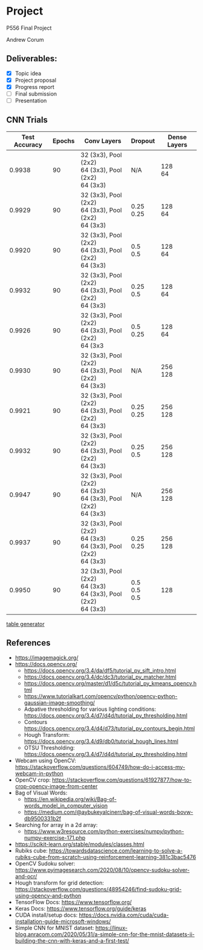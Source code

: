 # Project
P556 Final Project

Andrew Corum

## Deliverables:
- [x] Topic idea
- [x] Project proposal
- [x] Progress report
- [ ] Final submission
- [ ] Presentation

## CNN Trials
| Test Accuracy | Epochs | Conv Layers                                                          | Dropout           | Dense Layers |
|---------------|--------|----------------------------------------------------------------------|-------------------|--------------|
| 0.9938        | 90     | 32 (3x3), Pool (2x2)<br>64 (3x3), Pool (2x2)<br>64 (3x3)             | N/A               | 128<br>64    |
| 0.9929        | 90     | 32 (3x3), Pool (2x2)<br>64 (3x3), Pool (2x2)<br>64 (3x3)             | 0.25<br>0.25      | 128<br>64    |
| 0.9920        | 90     | 32 (3x3), Pool (2x2)<br>64 (3x3), Pool (2x2)<br>64 (3x3)             | 0.5<br>0.5        | 128<br>64    |
| 0.9932        | 90     | 32 (3x3), Pool (2x2)<br>64 (3x3), Pool (2x2)<br>64 (3x3)             | 0.25<br>0.5       | 128<br>64    |
| 0.9926        | 90     | 32 (3x3), Pool (2x2)<br>64 (3x3), Pool (2x2)<br>64 (3x3              | 0.5<br>0.25       | 128<br>64    |
| 0.9930        | 90     | 32 (3x3), Pool (2x2)<br>64 (3x3), Pool (2x2)<br>64 (3x3)             | N/A               | 256<br>128   |
| 0.9921        | 90     | 32 (3x3), Pool (2x2)<br>64 (3x3), Pool (2x2)<br>64 (3x3)             | 0.25<br>0.25      | 256<br>128   |
| 0.9932        | 90     | 32 (3x3), Pool (2x2)<br>64 (3x3), Pool (2x2)<br>64 (3x3)             | 0.25<br>0.5       | 256<br>128   |
| 0.9947        | 90     | 32 (3x3), Pool (2x2)<br>64 (3x3)<br>64 (3x3), Pool (2x2)<br>64 (3x3) | N/A               | 256<br>128   |
| 0.9937        | 90     | 32 (3x3), Pool (2x2)<br>64 (3x3)<br>64 (3x3), Pool (2x2)<br>64 (3x3) | 0.25<br>0.25      | 256<br>128   |
| 0.9950        | 90     | 32 (3x3), Pool (2x2)<br>64 (3x3)<br>64 (3x3), Pool (2x2)<br>64 (3x3) | 0.5<br>0.5<br>0.5 | 128          |
[table generator](https://www.tablesgenerator.com/markdown_tables)


## References
* https://imagemagick.org/
* https://docs.opencv.org/
    * https://docs.opencv.org/3.4/da/df5/tutorial_py_sift_intro.html
    * https://docs.opencv.org/3.4/dc/dc3/tutorial_py_matcher.html
    * https://docs.opencv.org/master/d1/d5c/tutorial_py_kmeans_opencv.html
    * https://www.tutorialkart.com/opencv/python/opencv-python-gaussian-image-smoothing/
    * Adpative thresholding for various lighting conditions: https://docs.opencv.org/3.4/d7/d4d/tutorial_py_thresholding.html
    * Contours https://docs.opencv.org/3.4/d4/d73/tutorial_py_contours_begin.html
    * Hough Transform: https://docs.opencv.org/3.4/d9/db0/tutorial_hough_lines.html
    * OTSU Thresholding: https://docs.opencv.org/3.4/d7/d4d/tutorial_py_thresholding.html
* Webcam using OpenCV: https://stackoverflow.com/questions/604749/how-do-i-access-my-webcam-in-python
* OpenCV crop: https://stackoverflow.com/questions/61927877/how-to-crop-opencv-image-from-center
* Bag of Visual Words:
    * https://en.wikipedia.org/wiki/Bag-of-words_model_in_computer_vision
    * https://medium.com/@aybukeyalcinerr/bag-of-visual-words-bovw-db9500331b2f
* Searching for array in a 2d array:
    * https://www.w3resource.com/python-exercises/numpy/python-numpy-exercise-171.php
* https://scikit-learn.org/stable/modules/classes.html
* Rubiks cube: https://towardsdatascience.com/learning-to-solve-a-rubiks-cube-from-scratch-using-reinforcement-learning-381c3bac5476
* OpenCV Sudoku solver: https://www.pyimagesearch.com/2020/08/10/opencv-sudoku-solver-and-ocr/
* Hough transform for grid detection: https://stackoverflow.com/questions/48954246/find-sudoku-grid-using-opencv-and-python
* TensorFlow Docs: https://www.tensorflow.org/
* Keras Docs: https://www.tensorflow.org/guide/keras
* CUDA install/setup docs: https://docs.nvidia.com/cuda/cuda-installation-guide-microsoft-windows/
* Simple CNN for MNIST dataset: https://linux-blog.anracom.com/2020/05/31/a-simple-cnn-for-the-mnist-datasets-ii-building-the-cnn-with-keras-and-a-first-test/